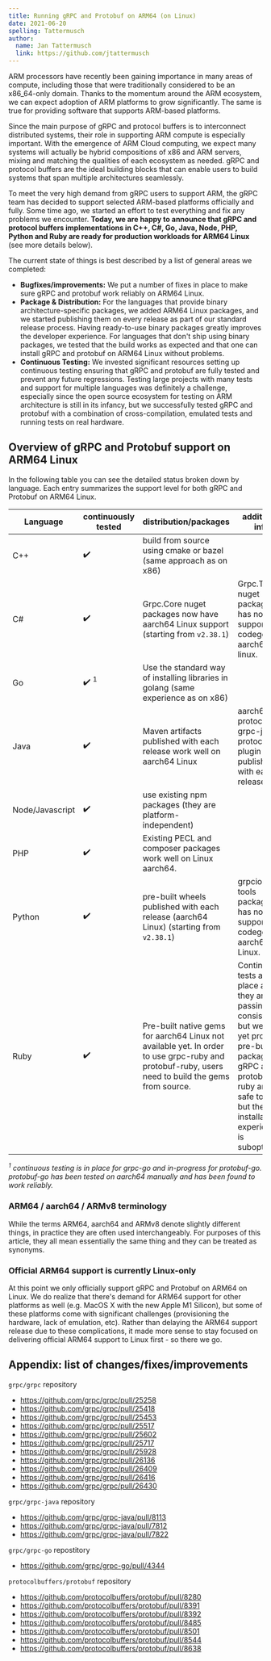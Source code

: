 ```yaml
---
title: Running gRPC and Protobuf on ARM64 (on Linux)
date: 2021-06-20
spelling: Tattermusch
author:
  name: Jan Tattermusch
  link: https://github.com/jtattermusch
---
```


ARM processors have recently been gaining importance in many areas of compute, including those that were traditionally considered to be an x86_64-only domain. Thanks to the momentum around the ARM ecosystem, we can expect adoption of ARM platforms to grow significantly. The same is true for providing software that supports ARM-based platforms.

Since the main purpose of gRPC and protocol buffers is to interconnect distributed systems, their role in supporting ARM compute is especially important. With the emergence of ARM Cloud computing, we expect many systems will actually be hybrid compositions of x86 and ARM servers, mixing and matching the qualities of each ecosystem as needed. gRPC and protocol buffers are the ideal building blocks that can enable users to build systems that span multiple architectures seamlessly.

To meet the very high demand from gRPC users to support ARM, the gRPC team has decided to support selected ARM-based platforms officially and fully. Some time ago, we started an effort to test everything and fix any problems we encounter. **Today, we are happy to announce that gRPC and protocol buffers implementations in C++, C#, Go, Java, Node, PHP, Python and Ruby are ready for production workloads for ARM64 Linux** (see more details below).

The current state of things is best described by a list of general areas we completed:

- **Bugfixes/improvements:** We put a number of fixes in place to make sure gRPC and protobuf work reliably on ARM64 Linux.
- **Package & Distribution:** For the languages that provide binary architecture-specific packages, we added ARM64 Linux packages, and we started publishing them on every release as part of our standard release process. Having ready-to-use binary packages greatly improves the developer experience. For languages that don't ship using binary packages, we tested that the build works as expected and that one can install gRPC and protobuf on ARM64 Linux without problems.
- **Continuous Testing:** We invested significant resources setting up continuous testing ensuring that gRPC and protobuf are fully tested and prevent any future regressions. Testing large projects with many tests and support for multiple languages was definitely a challenge, especially since the open source ecosystem for testing on ARM architecture is still in its infancy, but we successfully tested gRPC and protobuf with a combination of cross-compilation, emulated tests and running tests on real hardware.

## Overview of gRPC and Protobuf support on ARM64 Linux

In the following table you can see the detailed status broken down by language. Each entry summarizes the support level for both gRPC and Protobuf on ARM64 Linux.

| Language        | continuously tested | distribution/packages | additional info |
|-----------------|---------------------|-----------------------|-----------------|
| C++             | ✔️                   | build from source using cmake or bazel (same approach as on x86)                                                                                  |                                                                                                                                                                                                          |
| C#              | ✔️                   | Grpc.Core nuget packages now have aarch64 Linux support (starting from `v2.38.1`)                                                          | Grpc.Tools nuget package has now support for codegen on aarch64 linux.                                                                                                                                   |
| Go              | ✔️ <sup>1</sup>                   | Use the standard way of installing libraries in golang (same experience as on x86)                                                                |                                                                                                                                                                                                          |
| Java            | ✔️                   | Maven artifacts published with each release work well on aarch64 Linux                                                                            | aarch64 protoc and grpc-java protoc plugin are published with each release                                                                                                                               |
| Node/Javascript | ✔️                   | use existing npm packages (they are platform-independent)                                                                                         |                                                                                                                                                                                                          |
| PHP             | ✔️                  | Existing PECL and composer packages work well on Linux aarch64.                                                                                   |                                                                                                                                                                                                          |
| Python          | ✔️                   | pre-built wheels published with each release (aarch64 Linux) (starting from `v2.38.1`)             | grpcio-tools package has now support for codegen on aarch64 Linux.                                                                                                                                       |
| Ruby            | ✔️                   | Pre-built native gems for aarch64 Linux not available yet. In order to use grpc-ruby and protobuf-ruby, users need to build the gems from source. | Continuous tests are in place and they are passing consistently, but we don't yet provide pre-build packages. gRPC and protobuf in ruby are safe to use, but the installation experience is suboptimal.  |

*<sup>1</sup> continuous testing is in place for grpc-go and in-progress for protobuf-go. protobuf-go has been tested on aarch64 manually and has been found to work reliably.*

### ARM64 / aarch64 / ARMv8 terminology

While the terms ARM64, aarch64 and ARMv8 denote slightly different things, in practice they are often used interchangeably. For purposes of this article, they all mean essentially the same thing and they can be treated as synonyms.

### Official ARM64 support is currently Linux-only

At this point we only officially support gRPC and Protobuf on ARM64 on Linux. We do realize that there's demand for ARM64 support for other platforms as well (e.g. MacOS X with the new Apple M1 Silicon), but some of these platforms come with significant challenges (provisioning the hardware, lack of emulation, etc). Rather than delaying the ARM64 support release due to these complications, it made more sense to stay focused on delivering official ARM64 support to Linux first - so there we go.

## Appendix: list of changes/fixes/improvements

`grpc/grpc` repository

- https://github.com/grpc/grpc/pull/25258 
- https://github.com/grpc/grpc/pull/25418
- https://github.com/grpc/grpc/pull/25453
- https://github.com/grpc/grpc/pull/25517 
- https://github.com/grpc/grpc/pull/25602 
- https://github.com/grpc/grpc/pull/25717 
- https://github.com/grpc/grpc/pull/25928 
- https://github.com/grpc/grpc/pull/26136 
- https://github.com/grpc/grpc/pull/26409 
- https://github.com/grpc/grpc/pull/26416 
- https://github.com/grpc/grpc/pull/26430

`grpc/grpc-java` repository

- https://github.com/grpc/grpc-java/pull/8113 
- https://github.com/grpc/grpc-java/pull/7812 
- https://github.com/grpc/grpc-java/pull/7822

`grpc/grpc-go` repostitory

- https://github.com/grpc/grpc-go/pull/4344

`protocolbuffers/protobuf` repository

- https://github.com/protocolbuffers/protobuf/pull/8280
- https://github.com/protocolbuffers/protobuf/pull/8391
- https://github.com/protocolbuffers/protobuf/pull/8392
- https://github.com/protocolbuffers/protobuf/pull/8485 
- https://github.com/protocolbuffers/protobuf/pull/8501 
- https://github.com/protocolbuffers/protobuf/pull/8544 
- https://github.com/protocolbuffers/protobuf/pull/8638
